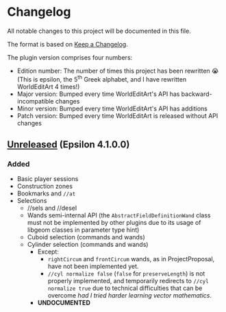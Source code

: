 # Changelog
<!-- Uses format from https://github.com/olivierlacan/keep-a-changelog/blob/master/CHANGELOG.md -->
All notable changes to this project will be documented in this file.

The format is based on [Keep a Changelog](http://keepachangelog.com/en/1.0.0/).

The plugin version comprises four numbers:
- Edition number: The number of times this project has been rewritten :sob: (This is epsilon, the 5<sup>th</sup> Greek alphabet, and I have rewritten WorldEditArt 4 times!)
- Major version: Bumped every time WorldEditArt's API has backward-incompatible changes
- Minor version: Bumped every time WorldEditArt's API has additions
- Patch version: Bumped every time WorldEditArt is released without API changes

## [Unreleased] (Epsilon 4.1.0.0)
### Added
- Basic player sessions
- Construction zones
- Bookmarks and `//at`
- Selections
  - //sels and //desel
  - Wands semi-internal API (the `AbstractFieldDefinitionWand` class must not be implemented by other plugins due to its usage of libgeom classes in parameter type hint)
  - Cuboid selection (commands and wands)
  - Cylinder selection (commands and wands)
    - Except:
      - `rightCircum` and `frontCircum` wands, as in ProjectProposal, have not been implemented yet.
      - `//cyl normalize false` (`false` for `preserveLength`) is not properly implemented, and temporarily redirects to `//cyl normalize true` due to technical difficulties that can be overcome _had I tried harder learning vector mathematics_.
    - **UNDOCUMENTED**

[Unreleased]: https://github.com/LegendOfMCPE/WorldEditArt/compare/delta/v3.0...HEAD

